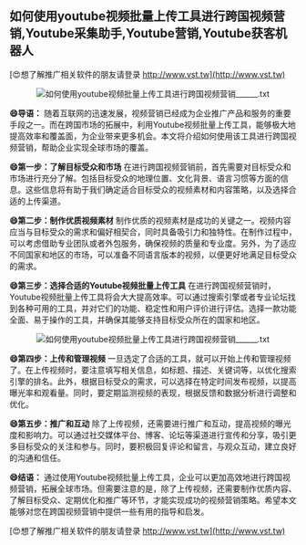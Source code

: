 ## **如何使用youtube视频批量上传工具进行跨国视频营销,Youtube采集助手,Youtube营销,Youtube获客机器人**

[😍想了解推广相关软件的朋友请登录 http://www.vst.tw](http://www.vst.tw)

 <center><img src="https://vst.tw/MP4/tuiguang/png/8.png" alt="如何使用youtube视频批量上传工具进行跨国视频营销______.txt"></center>

**😄导语：**
随着互联网的迅速发展，视频营销已经成为企业推广产品和服务的重要手段之一。而在跨国市场的拓展中，利用Youtube视频批量上传工具，能够极大地提高效率和覆盖面，为企业带来更多机会。本文将介绍如何使用该工具进行跨国视频营销，帮助企业实现全球市场的覆盖。

**😄第一步：了解目标受众和市场**
在进行跨国视频营销前，首先需要对目标受众和市场进行充分了解。包括目标受众的地理位置、文化背景、语言习惯等方面的信息。这些信息将有助于我们确定适合目标受众的视频素材和内容策略，以及选择合适的上传渠道。

**😄第二步：制作优质视频素材**
制作优质的视频素材是成功的关键之一。视频内容应当与目标受众的需求和偏好相契合，同时具备吸引力和独特性。在制作过程中，可以考虑借助专业团队或者外包服务，确保视频的质量和专业度。另外，为了适应不同国家和地区的市场，可以准备不同语言版本的视频，以便更好地满足目标受众的需求。

**😄第三步：选择合适的Youtube视频批量上传工具**
在进行跨国视频营销时，Youtube视频批量上传工具将会大大提高效率。可以通过搜索引擎或者专业论坛找到各种可用的工具，并对它们的功能、稳定性和用户评价进行评估。选择一款功能全面、易于操作的工具，并确保其能够支持目标受众所在的国家和地区。

 <center><img src="https://vst.tw/MP4/tuiguang/png/6.png" alt="如何使用youtube视频批量上传工具进行跨国视频营销______.txt"></center>

**😄第四步：上传和管理视频**
一旦选定了合适的工具，就可以开始上传和管理视频了。在上传视频时，要注意填写相关信息，如标题、描述、关键词等，以优化搜索引擎的排名。此外，根据目标受众的需求，可以选择在特定时间发布视频，以提高曝光率和观看量。同时，要定期监测视频的表现，根据反馈和数据分析进行调整和优化。

**😄第五步：推广和互动**
除了上传视频，还需要进行推广和互动，提高视频的曝光度和影响力。可以通过社交媒体平台、博客、论坛等渠道进行宣传和分享，吸引更多目标受众的关注和参与。同时，要积极回复评论和留言，与观众互动，建立良好的沟通和信任。

**😄结语：**
通过使用Youtube视频批量上传工具，企业可以更加高效地进行跨国视频营销，拓展全球市场。但需要注意的是，除了上传视频，还需要制作优质内容、了解目标受众、定期优化和推广等环节，才能实现成功的视频营销策略。希望本文能够对您在跨国视频营销中提供一些有用的指导和启发。

[😍想了解推广相关软件的朋友请登录 http://www.vst.tw](http://www.vst.tw)



